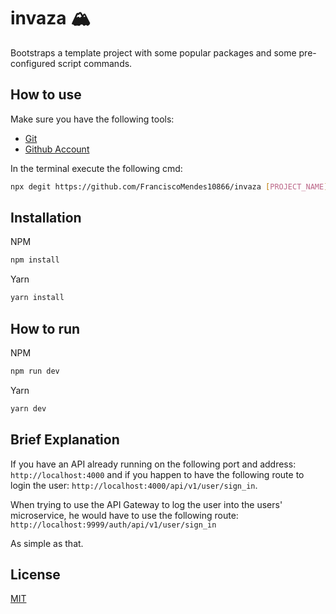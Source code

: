 # invaza 🏔

Bootstraps a template project with some popular packages and some pre-configured script commands. 

## How to use

Make sure you have the following tools:

- [Git](https://git-scm.com/)
- [Github Account](https://github.com/)

In the terminal execute the following cmd:

```bash
npx degit https://github.com/FranciscoMendes10866/invaza [PROJECT_NAME]
```

## Installation

NPM
```bash
npm install
```

Yarn
```bash
yarn install
```

## How to run

NPM
```bash
npm run dev
```

Yarn
```bash
yarn dev
```

## Brief Explanation

If you have an API already running on the following port and address: `http://localhost:4000` and if you happen to have the following route to login the user: `http://localhost:4000/api/v1/user/sign_in`.

When trying to use the API Gateway to log the user into the users' microservice, he would have to use the following route: `http://localhost:9999/auth/api/v1/user/sign_in`

As simple as that.
## License
[MIT](https://choosealicense.com/licenses/mit/)
